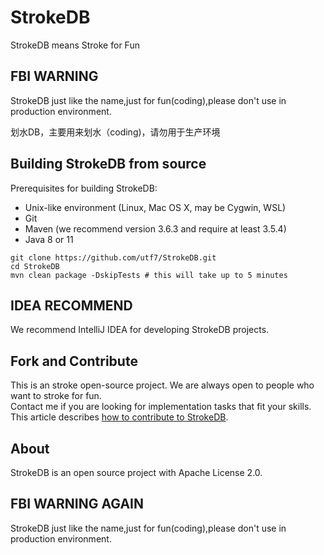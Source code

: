 # StrokeDB
StrokeDB means Stroke for Fun 

## FBI WARNING

StrokeDB just like the name,just for fun(coding),please don't use in production environment.

划水DB，主要用来划水（coding)，请勿用于生产环境

## Building StrokeDB from source 

Prerequisites for building StrokeDB:

* Unix-like environment (Linux, Mac OS X, may be Cygwin, WSL)  
* Git  
* Maven (we recommend version 3.6.3 and require at least 3.5.4)  
* Java 8 or 11   

```
git clone https://github.com/utf7/StrokeDB.git  
cd StrokeDB  
mvn clean package -DskipTests # this will take up to 5 minutes  
```

## IDEA RECOMMEND  

We recommend IntelliJ IDEA for developing StrokeDB projects.  


## Fork and Contribute

This is an stroke open-source project. We are always open to people who want to stroke for fun.  
Contact me if you are looking for implementation tasks that fit your skills.  
This article describes [how to contribute to StrokeDB](https://github.com/utf7/StrokeDB/contributing/how-to-contribute.md).  


## About

StrokeDB is an open source project with Apache License 2.0.

## FBI WARNING AGAIN
StrokeDB just like the name,just for fun(coding),please don't use in production environment.


